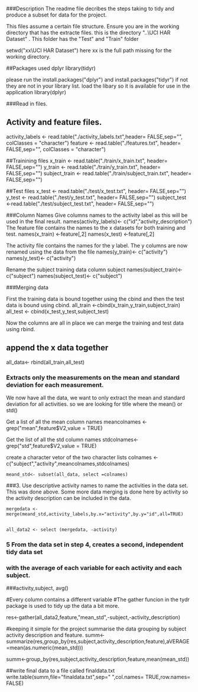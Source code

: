 ###Description
The readme file decribes the steps taking to tidy and produce a subset for data for the project.

This files assume a certain file structure. Ensure you are in the working directory that has the extracte files.
this is the directory "..\UCI HAR Dataset" . This folder has the "Test" and "Train" folder

setwd("xx\\UCI HAR Dataset") here xx is the full path missing for the working directory.

##Packages used
dplyr
library(tidyr)

please run the install.packages("dplyr")  and install.packages("tidyr") if  not they are not in your library list.
load the libary so it is available for use in the application
library(dplyr)

###Read in files.
## Activity and feature files.
activity_labels <- read.table("./activity_labels.txt",header= FALSE,sep="", colClasses = "character")
feature <- read.table("./features.txt", header= FALSE,sep="", colClasses = "character")

##Trainining files
x_train <- read.table("./train/x_train.txt", header= FALSE,sep="")
y_train <-  read.table("./train/y_train.txt", header= FALSE,sep="")
subject_train <-  read.table("./train/subject_train.txt", header= FALSE,sep="")

##Test files
	x_test <- read.table("./test/x_test.txt", header= FALSE,sep="")
	y_test <- read.table("./test/y_test.txt", header= FALSE,sep="")
	subject_test <-read.table("./test/subject_test.txt", header= FALSE,sep="")

###Column Names
Give columns names to the activity label as this will be used in the final result. 
names(activity_labels)<- c("id","activity_description")
The feature file contains the names to the x datasets for both training and test.
	names(x_train) <-feature[,2]
	names(x_test) <-feature[,2]

The activity file contains the names for the y label. The y columns are now renamed using the data from the file
	names(y_train)<- c("activity")
	names(y_test)<- c("activity")

Rename the subject training data column subject
	names(subject_train)<- c("subject")
	names(subject_test)<- c("subject")


###Merging data

First the training data is bound together using the cbind and then the test data is bound using cbind.
	all_train <-cbind(x_train,y_train,subject_train)
	all_test <- cbind(x_test,y_test,subject_test)


Now the columns are all in place we can merge the training and test data using rbind.
## append the x data together
all_data<- rbind(all_train,all_test)

### Extracts only the measurements on the mean and standard deviation for each measurement.
We now have all the data, we want to only extract the mean and standard deviation for all activities.
so we are looking for title where the mean() or std()

Get a list of all the mean column names
	meancolnames <- grep("mean",feature$V2,value = TRUE)

Get the list of all the std column names
	stdcolnames<- grep("std",feature$V2,value = TRUE)

create a character vetor of the two character lists
	colnames <-c("subject","activity",meancolnames,stdcolnames)
 
	meand_std<- subset(all_data, select =colnames)


###3. Use descriptive activity names to name the activities in the data set.
	  This was done above. Some more data merging is done here by activity so the activity description can 
	  be included in the data.
	  
	mergedata <- merge(meand_std,activity_labels,by.x="activity",by.y="id",all=TRUE)


	all_data2 <- select (mergedata, -activity)


### 5 From the data set in step 4, creates a second, independent tidy data set
### with the average of each variable for each activity and each subject.
###activity,subject, avg()

#Every column contains a different variable
#The gather funcion in the tydr package is used to tidy up the data a bit more.


res<-gather(all_data2,feature,"mean_std",-subject,-activity_description)

#keeping it simple for the project summarise the data grouping by subject activity description and feature.
summ<-summarize(res,group_by(res,subject,activity_description,feature),aVERAGE =mean(as.numeric(mean_std)))


summ<-group_by(res,subject,activity_description,feature,mean(mean_std))

##write final data to a file called finaldata.txt
write.table(summ,file="finaldata.txt",sep=" ",col.names= TRUE,row.names= FALSE)


